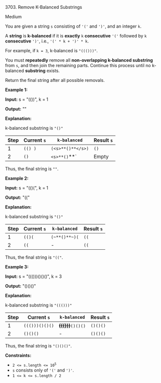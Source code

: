 3703\. Remove K-Balanced Substrings

Medium

You are given a string `s` consisting of `'('` and `')'`, and an integer `k`.

A **string** is **k-balanced** if it is **exactly** `k` **consecutive** `'('` followed by `k` **consecutive** `')'`, i.e., `'(' * k + ')' * k`.

For example, if `k = 3`, k-balanced is `"((()))"`.

You must **repeatedly** remove all **non-overlapping k-balanced **substring**** from `s`, and then join the remaining parts. Continue this process until no k-balanced **substring** exists.

Return the final string after all possible removals.

**Example 1:**

**Input:** s = "(())", k = 1

**Output:** ""

**Explanation:**

k-balanced substring is `"()"`

| Step | Current `s`  | `k-balanced`             | Result `s` |
|------|--------------|--------------------------|------------|
| 1    | `(() )`      | `(<s>**()**</s>)`        | `()`       |
| 2    | `()`         | `<s>**()`**</s>`         | Empty      |

Thus, the final string is `""`.

**Example 2:**

**Input:** s = "(()(", k = 1

**Output:** "(("

**Explanation:**

k-balanced substring is `"()"`

| Step | Current `s`  | `k-balanced`         | Result `s` |
|------|--------------|----------------------|------------|
| 1    | `(()(`       | `(~**()**~)(`        | `((`       |
| 2    | `((`         | -                    | `((`       |

Thus, the final string is `"(("`.

**Example 3:**

**Input:** s = "((()))()()()", k = 3

**Output:** "()()()"

**Explanation:**

k-balanced substring is `"((()))"`

| Step | Current `s`       | `k-balanced`                     | Result `s` |
|------|-------------------|----------------------------------|------------|
| 1    | `((()))()()()`    | ~~**((()))**~~`()()()`           | `()()()`   |
| 2    | `()()()`          | -                                | `()()()`   |

Thus, the final string is `"()()()"`.

**Constraints:**

*   <code>2 <= s.length <= 10<sup>5</sup></code>
*   `s` consists only of `'('` and `')'`.
*   `1 <= k <= s.length / 2`